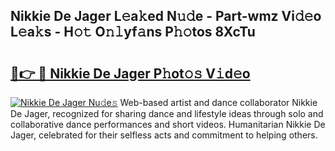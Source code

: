 ## Nikkie De Jager L𝚎a𝚔ed N𝚞𝚍e - Part-wmz Vi𝚍𝚎o L𝚎a𝚔s - H𝚘𝚝 O𝚗𝚕yf𝚊ns P𝚑𝚘tos 8XcTu

# <h2><a href="http://kfcuxh.oniu.top/?m=Nikkie+De+Jager">🔗👉 🔴 Nikkie De Jager P𝚑ot𝚘𝚜 V𝚒d𝚎o</a></h2>

[![Nikkie De Jager Nu𝚍e𝚜](https://i.imgur.com/0qMVB7G.gif)](http://kfcuxh.oniu.top/?m=Nikkie+De+Jager)
Web-based artist and dance collaborator Nikkie De Jager, recognized for sharing dance and lifestyle ideas through solo and collaborative dance performances and short videos. Humanitarian Nikkie De Jager, celebrated for their selfless acts and commitment to helping others.  

